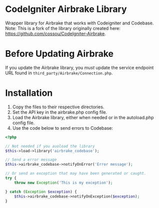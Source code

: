 CodeIgniter Airbrake Library
============================

Wrapper library for Airbrake that works with Codeigniter and Codebase. Note: This is a fork of the library
originally created here: https://github.com/cossou/CodeIgniter-Airbrake.

# Before Updating Airbrake

If you update the Airbrake library, you *must* update the service endpoint URL found in `third_party/Airbrake/Connection.php`.

# Installation

1. Copy the files to their respective directories.
2. Set the API key in the airbrake.php config file.
3. Load the Airbrake library, either when needed or in the autoload.php config file.
4. Use the code below to send errors to Codebase:

```php
<?php

// Not needed if you auoload the library
$this->load->library('airbrake_codebase');

// Send a error message
$this->airbrake_codebase->notifyOnError('Error message'); 

// Or send an exception that may have been generated or caught.
try {
    throw new Exception('This is my exception');

} catch (Exception $exception) {
    $this->airbrake_codebase->notifyOnException($exception);
}

```

